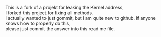 This is a fork of a projekt for leaking the Kernel address,  
I forked this project for fixing all methods.  
I actually wanted to just gommit, but I am quite new to github. If anyone knows how to properly do this,  
please just commit the answer into this read me file.